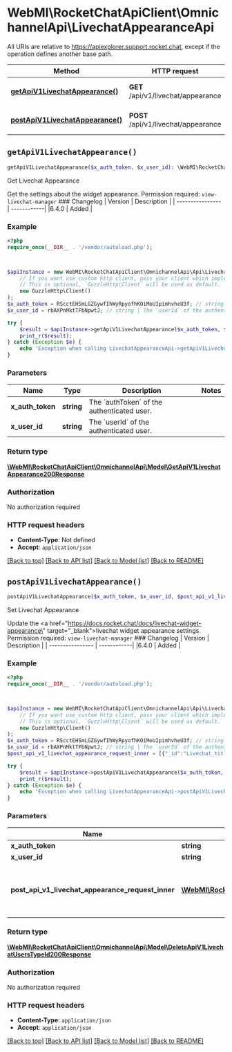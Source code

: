 # WebMI\RocketChatApiClient\OmnichannelApi\LivechatAppearanceApi

All URIs are relative to https://apiexplorer.support.rocket.chat, except if the operation defines another base path.

| Method | HTTP request | Description |
| ------------- | ------------- | ------------- |
| [**getApiV1LivechatAppearance()**](LivechatAppearanceApi.md#getApiV1LivechatAppearance) | **GET** /api/v1/livechat/appearance | Get Livechat Appearance |
| [**postApiV1LivechatAppearance()**](LivechatAppearanceApi.md#postApiV1LivechatAppearance) | **POST** /api/v1/livechat/appearance | Set Livechat Appearance |


## `getApiV1LivechatAppearance()`

```php
getApiV1LivechatAppearance($x_auth_token, $x_user_id): \WebMI\RocketChatApiClient\OmnichannelApi\Model\GetApiV1LivechatAppearance200Response
```

Get Livechat Appearance

Get the settings about the widget appearance. Permission required: `view-livechat-manager`  ### Changelog | Version      | Description |  | ---------------- | ------------| |6.4.0             | Added       |

### Example

```php
<?php
require_once(__DIR__ . '/vendor/autoload.php');



$apiInstance = new WebMI\RocketChatApiClient\OmnichannelApi\Api\LivechatAppearanceApi(
    // If you want use custom http client, pass your client which implements `GuzzleHttp\ClientInterface`.
    // This is optional, `GuzzleHttp\Client` will be used as default.
    new GuzzleHttp\Client()
);
$x_auth_token = RScctEHSmLGZGywfIhWyRpyofhKOiMoUIpimhvheU3f; // string | The `authToken` of the authenticated user.
$x_user_id = rbAXPnMktTFbNpwtJ; // string | The `userId` of the authenticated user.

try {
    $result = $apiInstance->getApiV1LivechatAppearance($x_auth_token, $x_user_id);
    print_r($result);
} catch (Exception $e) {
    echo 'Exception when calling LivechatAppearanceApi->getApiV1LivechatAppearance: ', $e->getMessage(), PHP_EOL;
}
```

### Parameters

| Name | Type | Description  | Notes |
| ------------- | ------------- | ------------- | ------------- |
| **x_auth_token** | **string**| The &#x60;authToken&#x60; of the authenticated user. | |
| **x_user_id** | **string**| The &#x60;userId&#x60; of the authenticated user. | |

### Return type

[**\WebMI\RocketChatApiClient\OmnichannelApi\Model\GetApiV1LivechatAppearance200Response**](../Model/GetApiV1LivechatAppearance200Response.md)

### Authorization

No authorization required

### HTTP request headers

- **Content-Type**: Not defined
- **Accept**: `application/json`

[[Back to top]](#) [[Back to API list]](../../README.md#endpoints)
[[Back to Model list]](../../README.md#models)
[[Back to README]](../../README.md)

## `postApiV1LivechatAppearance()`

```php
postApiV1LivechatAppearance($x_auth_token, $x_user_id, $post_api_v1_livechat_appearance_request_inner): \WebMI\RocketChatApiClient\OmnichannelApi\Model\DeleteApiV1LivechatUsersTypeId200Response
```

Set Livechat Appearance

Update the <a href=\"https://docs.rocket.chat/docs/livechat-widget-appearance\" target=\"_blank\">livechat widget appearance</a> settings. Permission required: `view-livechat-manager`  ### Changelog | Version      | Description |  | ---------------- | ------------| |6.4.0           | Added       |

### Example

```php
<?php
require_once(__DIR__ . '/vendor/autoload.php');



$apiInstance = new WebMI\RocketChatApiClient\OmnichannelApi\Api\LivechatAppearanceApi(
    // If you want use custom http client, pass your client which implements `GuzzleHttp\ClientInterface`.
    // This is optional, `GuzzleHttp\Client` will be used as default.
    new GuzzleHttp\Client()
);
$x_auth_token = RScctEHSmLGZGywfIhWyRpyofhKOiMoUIpimhvheU3f; // string | The `authToken` of the authenticated user.
$x_user_id = rbAXPnMktTFbNpwtJ; // string | The `userId` of the authenticated user.
$post_api_v1_livechat_appearance_request_inner = [{"_id":"Livechat_title","value":"Hello"},{"_id":"Livechat_show_agent_email","value":"false"},{"_id":"Livechat_show_agent_info","value":true},{"_id":"Livechat_title_color","value":"#b427bed"}]; // \WebMI\RocketChatApiClient\OmnichannelApi\Model\PostApiV1LivechatAppearanceRequestInner[] | An array of objects containing the `_id` and `value` of the settings to be updated. See <a href=\"https://developer.rocket.chat/apidocs/get-livechat-appearance\" target=\"_blank\">Get LiveChat Appearance</a> example response for the `_id` of each setting.

try {
    $result = $apiInstance->postApiV1LivechatAppearance($x_auth_token, $x_user_id, $post_api_v1_livechat_appearance_request_inner);
    print_r($result);
} catch (Exception $e) {
    echo 'Exception when calling LivechatAppearanceApi->postApiV1LivechatAppearance: ', $e->getMessage(), PHP_EOL;
}
```

### Parameters

| Name | Type | Description  | Notes |
| ------------- | ------------- | ------------- | ------------- |
| **x_auth_token** | **string**| The &#x60;authToken&#x60; of the authenticated user. | |
| **x_user_id** | **string**| The &#x60;userId&#x60; of the authenticated user. | |
| **post_api_v1_livechat_appearance_request_inner** | [**\WebMI\RocketChatApiClient\OmnichannelApi\Model\PostApiV1LivechatAppearanceRequestInner[]**](../Model/PostApiV1LivechatAppearanceRequestInner.md)| An array of objects containing the &#x60;_id&#x60; and &#x60;value&#x60; of the settings to be updated. See &lt;a href&#x3D;\&quot;https://developer.rocket.chat/apidocs/get-livechat-appearance\&quot; target&#x3D;\&quot;_blank\&quot;&gt;Get LiveChat Appearance&lt;/a&gt; example response for the &#x60;_id&#x60; of each setting. | [optional] |

### Return type

[**\WebMI\RocketChatApiClient\OmnichannelApi\Model\DeleteApiV1LivechatUsersTypeId200Response**](../Model/DeleteApiV1LivechatUsersTypeId200Response.md)

### Authorization

No authorization required

### HTTP request headers

- **Content-Type**: `application/json`
- **Accept**: `application/json`

[[Back to top]](#) [[Back to API list]](../../README.md#endpoints)
[[Back to Model list]](../../README.md#models)
[[Back to README]](../../README.md)
